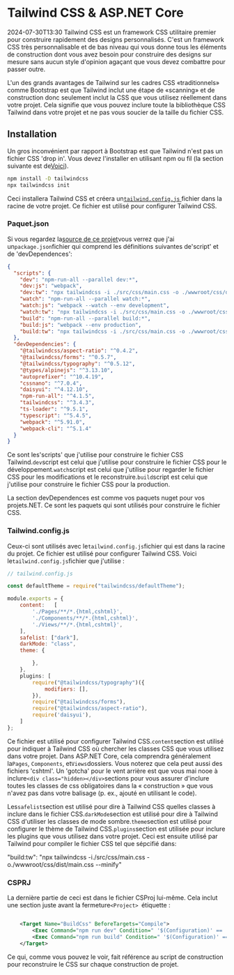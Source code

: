 # Tailwind CSS & ASP.NET Core

<datetime class="hidden">2024-07-30T13:30</datetime>
Tailwind CSS est un framework CSS utilitaire premier pour construire rapidement des designs personnalisés. C'est un framework CSS très personnalisable et de bas niveau qui vous donne tous les éléments de construction dont vous avez besoin pour construire des designs sur mesure sans aucun style d'opinion agaçant que vous devez combattre pour passer outre.

L'un des grands avantages de Tailwind sur les cadres CSS «traditionnels» comme Bootstrap est que Tailwind inclut une étape de «scanning» et de construction donc seulement inclut la CSS que vous utilisez réellement dans votre projet. Cela signifie que vous pouvez inclure toute la bibliothèque CSS Tailwind dans votre projet et ne pas vous soucier de la taille du fichier CSS.

## Installation

Un gros inconvénient par rapport à Bootstrap est que Tailwind n'est pas un fichier CSS 'drop in'. Vous devez l'installer en utilisant npm ou fil (la section suivante est de[Voici](https://tailwindcss.com/docs/installation)).

```bash
npm install -D tailwindcss
npx tailwindcss init
```

Ceci installera Tailwind CSS et créera un[`tailwind.config.js` ](#tailwindconfigjs)fichier dans la racine de votre projet. Ce fichier est utilisé pour configurer Tailwind CSS.

### Paquet.json

Si vous regardez la[source de ce projet](https://github.com/scottgal/mostlylucidweb/tree/main/Mostlylucid)vous verrez que j'ai un`package.json`fichier qui comprend les définitions suivantes de'script' et de 'devDependences':

```json
{
  "scripts": {
    "dev": "npm-run-all --parallel dev:*",
    "dev:js": "webpack",
    "dev:tw": "npx tailwindcss -i ./src/css/main.css -o ./wwwroot/css/dist/main.css",
    "watch": "npm-run-all --parallel watch:*",
    "watch:js": "webpack --watch --env development",
    "watch:tw": "npx tailwindcss -i ./src/css/main.css -o ./wwwroot/css/dist/main.css --watch",
    "build": "npm-run-all --parallel build:*",
    "build:js": "webpack --env production",
    "build:tw": "npx tailwindcss -i ./src/css/main.css -o ./wwwroot/css/dist/main.css --minify"
  },
  "devDependencies": {
    "@tailwindcss/aspect-ratio": "^0.4.2",
    "@tailwindcss/forms": "^0.5.7",
    "@tailwindcss/typography": "^0.5.12",
    "@types/alpinejs": "^3.13.10",
    "autoprefixer": "^10.4.19",
    "cssnano": "^7.0.4",
    "daisyui": "^4.12.10",
    "npm-run-all": "^4.1.5",
    "tailwindcss": "^3.4.3",
    "ts-loader": "^9.5.1",
    "typescript": "^5.4.5",
    "webpack": "^5.91.0",
    "webpack-cli": "^5.1.4"
  }
}
```

Ce sont les'scripts' que j'utilise pour construire le fichier CSS Tailwind.`dev`script est celui que j'utilise pour construire le fichier CSS pour le développement.`watch`script est celui que j'utilise pour regarder le fichier CSS pour les modifications et le reconstruire.`build`script est celui que j'utilise pour construire le fichier CSS pour la production.

La section devDependences est comme vos paquets nuget pour vos projets.NET. Ce sont les paquets qui sont utilisés pour construire le fichier CSS.

### Tailwind.config.js

Ceux-ci sont utilisés avec le`tailwind.config.js`fichier qui est dans la racine du projet. Ce fichier est utilisé pour configurer Tailwind CSS. Voici le`tailwind.config.js`fichier que j'utilise :

```javascript
// tailwind.config.js

const defaultTheme = require("tailwindcss/defaultTheme");

module.exports = {
    content:   [
        './Pages/**/*.{html,cshtml}',
        './Components/**/*.{html,cshtml}',
        './Views/**/*.{html,cshtml}',
    ],
    safelist: ["dark"],
    darkMode: "class",
    theme: {

        },
    },
    plugins: [
        require("@tailwindcss/typography")({
            modifiers: [],
        }),
        require("@tailwindcss/forms"),
        require("@tailwindcss/aspect-ratio"),
        require('daisyui'),
    ]
};
```

Ce fichier est utilisé pour configurer Tailwind CSS.`content`section est utilisé pour indiquer à Tailwind CSS où chercher les classes CSS que vous utilisez dans votre projet. Dans ASP.NET Core, cela comprendra généralement la`Pages`, `Components`, et`Views`dossiers. Vous noterez que cela peut aussi des fichiers 'cshtml'.
Un 'gotcha' pour le vent arrière est que vous mai nooe à inclure` <div class="hidden></div> `sections pour vous assurer d'inclure toutes les classes de css obligatoires dans la « construction » que vous n'avez pas dans votre balisage (p. ex., ajouté en utilisant le code).

Les`safelist`section est utilisé pour dire à Tailwind CSS quelles classes à inclure dans le fichier CSS.`darkMode`section est utilisé pour dire à Tailwind CSS d'utiliser les classes de mode sombre.`theme`section est utilisé pour configurer le thème de Tailwind CSS.`plugins`section est utilisée pour inclure les plugins que vous utilisez dans votre projet. Ceci est ensuite utilisé par Tailwind pour compiler le fichier CSS tel que sépcifié dans:

"build:tw": "npx tailwindcss -i./src/css/main.css -o./wwwroot/css/dist/main.css --minify"

### CSPRJ

La dernière partie de ceci est dans le fichier CSProj lui-même. Cela inclut une section juste avant la fermeture`<Project> `étiquette :

```xml

    <Target Name="BuildCss" BeforeTargets="Compile">
        <Exec Command="npm run dev" Condition=" '$(Configuration)' == 'Debug' " />
        <Exec Command="npm run build" Condition=" '$(Configuration)' == 'Release' " EnvironmentVariables="NODE_ENV=production" />
    </Target>

```

Ce qui, comme vous pouvez le voir, fait référence au script de construction pour reconstruire le CSS sur chaque construction de projet.